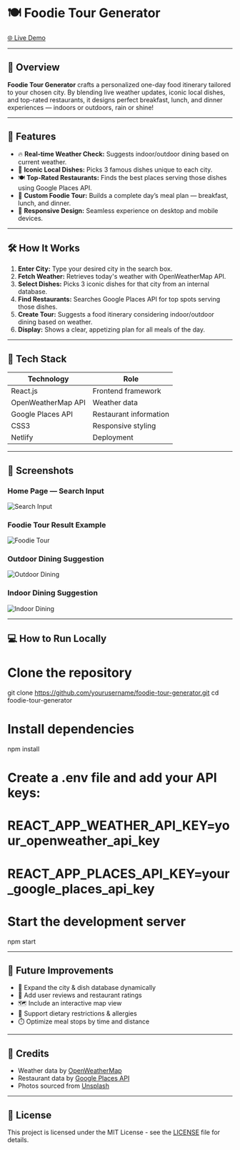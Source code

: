 # 🍽️ Foodie Tour Generator

[🌐 Live Demo](https://food-tour-generator.netlify.app/)

---

## 🌟 Overview

**Foodie Tour Generator** crafts a personalized one-day food itinerary tailored to your chosen city. By blending live weather updates, iconic local dishes, and top-rated restaurants, it designs perfect breakfast, lunch, and dinner experiences — indoors or outdoors, rain or shine!

---

## 🚀 Features

- 🔥 **Real-time Weather Check:** Suggests indoor/outdoor dining based on current weather.
- 🍛 **Iconic Local Dishes:** Picks 3 famous dishes unique to each city.
- 🍽️ **Top-Rated Restaurants:** Finds the best places serving those dishes using Google Places API.
- 📅 **Custom Foodie Tour:** Builds a complete day’s meal plan — breakfast, lunch, and dinner.
- 📱 **Responsive Design:** Seamless experience on desktop and mobile devices.

---

## 🛠️ How It Works

1. **Enter City:** Type your desired city in the search box.
2. **Fetch Weather:** Retrieves today's weather with OpenWeatherMap API.
3. **Select Dishes:** Picks 3 iconic dishes for that city from an internal database.
4. **Find Restaurants:** Searches Google Places API for top spots serving those dishes.
5. **Create Tour:** Suggests a food itinerary considering indoor/outdoor dining based on weather.
6. **Display:** Shows a clear, appetizing plan for all meals of the day.

---

## 🧰 Tech Stack

| Technology          | Role                              |
|---------------------|----------------------------------|
| React.js            | Frontend framework               |
| OpenWeatherMap API  | Weather data                     |
| Google Places API   | Restaurant information           |
| CSS3                | Responsive styling               |
| Netlify             | Deployment                      |

---

## 📸 Screenshots

### Home Page — Search Input

![Search Input](https://images.unsplash.com/photo-1504674900247-0877df9cc836?auto=format&fit=crop&w=800&q=80)

### Foodie Tour Result Example

![Foodie Tour](https://images.unsplash.com/photo-1551218808-94e220e084d2?auto=format&fit=crop&w=800&q=80)

### Outdoor Dining Suggestion

![Outdoor Dining](https://images.unsplash.com/photo-1470770903676-69b98201ea1c?auto=format&fit=crop&w=800&q=80)

### Indoor Dining Suggestion

![Indoor Dining](https://images.unsplash.com/photo-1509042239860-f550ce710b93?auto=format&fit=crop&w=800&q=80)

---
## 💻 How to Run Locally


# Clone the repository
git clone https://github.com/yourusername/foodie-tour-generator.git
cd foodie-tour-generator

# Install dependencies
npm install

# Create a .env file and add your API keys:
# REACT_APP_WEATHER_API_KEY=your_openweather_api_key
# REACT_APP_PLACES_API_KEY=your_google_places_api_key

# Start the development server
npm start

---
## 🔮 Future Improvements

- 🚀 Expand the city & dish database dynamically  
- 🌟 Add user reviews and restaurant ratings  
- 🗺️ Include an interactive map view  
- 🍃 Support dietary restrictions & allergies  
- ⏱️ Optimize meal stops by time and distance  

---

## 🙏 Credits

- Weather data by [OpenWeatherMap](https://openweathermap.org/)  
- Restaurant data by [Google Places API](https://developers.google.com/maps/documentation/places/web-service/overview)  
- Photos sourced from [Unsplash](https://unsplash.com/)  

---

## 📄 License

This project is licensed under the MIT License - see the [LICENSE](LICENSE) file for details.

